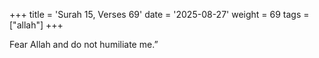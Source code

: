 +++
title = 'Surah 15, Verses 69'
date = '2025-08-27'
weight = 69
tags = ["allah"]
+++

Fear Allah and do not humiliate me.”